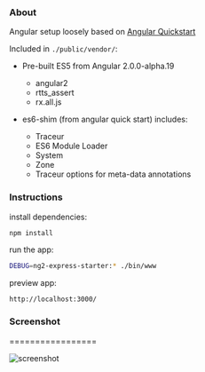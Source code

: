 ### About

Angular setup loosely based on [Angular Quickstart](https://github.com/angular/quickstart)

Included in `./public/vendor/`:

* Pre-built ES5 from Angular 2.0.0-alpha.19
  * angular2
  * rtts_assert
  * rx.all.js

* es6-shim (from angular quick start) includes:
  * Traceur
  * ES6 Module Loader
  * System
  * Zone
  * Traceur options for meta-data annotations

### Instructions

install dependencies:

```bash
npm install
``` 

run the app:

```bash
DEBUG=ng2-express-starter:* ./bin/www
``` 

preview app:

```
http://localhost:3000/
```

### Screenshot
=================

![screenshot](https://raw.githubusercontent.com/afj176/ng-express-starter/master/screenshot.png "Screenshot")
